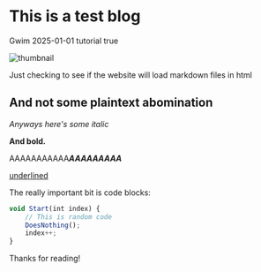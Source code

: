 # This is a test blog

<info>
	<title>This is a test blog</title>
	<author>Gwim</author>
	<date>2025-01-01</date>
	<type>tutorial</type>
	<confetti>true</confetti>
</info>

![thumbnail](/bitelogo.png)

Just checking to see if the website will load markdown files in html

## And not some plaintext abomination

*Anyways here's some italic*

**And bold.**

AAAAAAAAAAA***AAAAAAAAA***

<u>underlined</u>

The really important bit is code blocks:

```js
void Start(int index) {
	// This is random code
	DoesNothing();
	index++;
}
```

Thanks for reading!